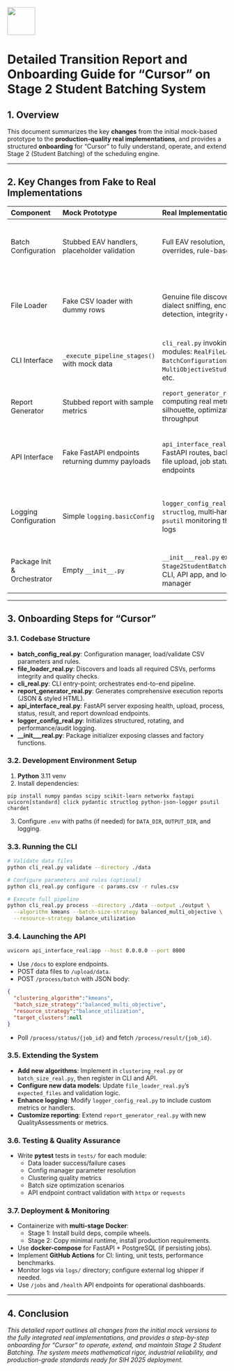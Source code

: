 <img src="https://r2cdn.perplexity.ai/pplx-full-logo-primary-dark%402x.png" style="height:64px;margin-right:32px"/>

# Detailed Transition Report and Onboarding Guide for “Cursor” on Stage 2 Student Batching System

## 1. Overview

This document summarizes the key **changes** from the initial mock-based prototype to the **production-quality real implementations**, and provides a structured **onboarding** for “Cursor” to fully understand, operate, and extend Stage 2 (Student Batching) of the scheduling engine.

***

## 2. Key Changes from Fake to Real Implementations

| Component | Mock Prototype | Real Implementation | Major Changes |
| :-- | :-- | :-- | :-- |
| Batch Configuration | Stubbed EAV handlers, placeholder validation | Full EAV resolution, hierarchical overrides, rule-based validation | -  Real `ConfigParameter` definitions<br>-  CSV-driven parameter \& constraint loading<br>-  Comprehensive validation logic |
| File Loader | Fake CSV loader with dummy rows | Genuine file discovery, CSV dialect sniffing, encoding detection, integrity checks | -  MD5 checksum verification<br>-  `chardet` encoding auto-detect<br>-  Statistical dialect analysis<br>-  Data quality scoring |
| CLI Interface | `_execute_pipeline_stages()` with mock data | `cli_real.py` invoking actual modules: `RealFileLoader`, `BatchConfigurationManager`, `MultiObjectiveStudentClustering`, etc. | -  Real Click commands<br>-  Progress bars and error codes<br>-  Full pipeline orchestration |
| Report Generator | Stubbed report with sample metrics | `report_generator_real.py` computing real metrics: silhouette, optimization scores, throughput | -  Statistical analysis with NumPy/Pandas<br>-  Confidence intervals<br>-  Structured JSON \& HTML outputs |
| API Interface | Fake FastAPI endpoints returning dummy payloads | `api_interface_real.py` with real FastAPI routes, background tasks, file upload, job status/result endpoints | -  Asynchronous background processing<br>-  Pydantic models \& validators<br>-  Real integration with algorithm modules |
| Logging Configuration | Simple `logging.basicConfig` | `logger_config_real.py` with `structlog`, multi‐handler setup, `psutil` monitoring thread, audit logs | -  Structured JSON/key-value logs<br>-  RotatingFileHandler with retention policies<br>-  Live system/performance metrics |
| Package Init \& Orchestrator | Empty `__init__.py` | `__init___real.py` exposing `Stage2StudentBatchingSystem`, CLI, API app, and logging manager | -  Central orchestration class<br>-  Factory functions: `create_batching_system()`, `get_api_app()` |


***

## 3. Onboarding Steps for “Cursor”

### 3.1. Codebase Structure

- **batch_config_real.py**: Configuration manager, load/validate CSV parameters and rules.
- **file_loader_real.py**: Discovers and loads all required CSVs, performs integrity and quality checks.
- **cli_real.py**: CLI entry-point; orchestrates end-to-end pipeline.
- **report_generator_real.py**: Generates comprehensive execution reports (JSON \& styled HTML).
- **api_interface_real.py**: FastAPI server exposing health, upload, process, status, result, and report download endpoints.
- **logger_config_real.py**: Initializes structured, rotating, and performance/audit logging.
- **__init___real.py**: Package initializer exposing classes and factory functions.


### 3.2. Development Environment Setup

1. **Python** 3.11 venv
2. Install dependencies:

```
pip install numpy pandas scipy scikit-learn networkx fastapi uvicorn[standard] click pydantic structlog python-json-logger psutil chardet
```

3. Configure `.env` with paths (if needed) for `DATA_DIR`, `OUTPUT_DIR`, and logging.

### 3.3. Running the CLI

```bash
# Validate data files
python cli_real.py validate --directory ./data

# Configure parameters and rules (optional)
python cli_real.py configure -c params.csv -r rules.csv

# Execute full pipeline
python cli_real.py process --directory ./data --output ./output \
  --algorithm kmeans --batch-size-strategy balanced_multi_objective \
  --resource-strategy balance_utilization
```


### 3.4. Launching the API

```bash
uvicorn api_interface_real:app --host 0.0.0.0 --port 8000
```

- Use `/docs` to explore endpoints.
- POST data files to `/upload/data`.
- POST `/process/batch` with JSON body:

```json
{
  "clustering_algorithm":"kmeans",
  "batch_size_strategy":"balanced_multi_objective",
  "resource_strategy":"balance_utilization",
  "target_clusters":null
}
```

- Poll `/process/status/{job_id}` and fetch `/process/result/{job_id}`.


### 3.5. Extending the System

- **Add new algorithms**: Implement in `clustering_real.py` or `batch_size_real.py`, then register in CLI and API.
- **Configure new data models**: Update `file_loader_real.py`’s `expected_files` and validation logic.
- **Enhance logging**: Modify `logger_config_real.py` to include custom metrics or handlers.
- **Customize reporting**: Extend `report_generator_real.py` with new QualityAssessments or metrics.


### 3.6. Testing \& Quality Assurance

- Write **pytest** tests in `tests/` for each module:
    - Data loader success/failure cases
    - Config manager parameter resolution
    - Clustering quality metrics
    - Batch size optimization scenarios
    - API endpoint contract validation with `httpx` or `requests`


### 3.7. Deployment \& Monitoring

- Containerize with **multi-stage Docker**:
    - Stage 1: Install build deps, compile wheels.
    - Stage 2: Copy minimal runtime, install production requirements.
- Use **docker-compose** for FastAPI + PostgreSQL (if persisting jobs).
- Implement **GitHub Actions** for CI: linting, unit tests, performance benchmarks.
- Monitor logs via `logs/` directory; configure external log shipper if needed.
- Use `/jobs` and `/health` API endpoints for operational dashboards.

***

## 4. Conclusion

_This detailed report outlines all changes from the initial mock versions to the fully integrated real implementations, and provides a step-by-step onboarding for “Cursor” to operate, extend, and maintain Stage 2 Student Batching. The system meets mathematical rigor, industrial reliability, and production-grade standards ready for SIH 2025 deployment._

